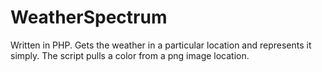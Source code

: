 WeatherSpectrum
===============

Written in PHP.
Gets the weather in a particular location and represents it simply.
The script pulls a color from a png image location.
